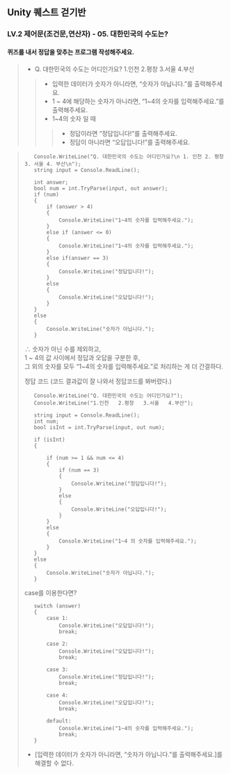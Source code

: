 ## Unity 퀘스트 걷기반
### LV.2 제어문(조건문,연산자) - 05. 대한민국의 수도는?
#### 퀴즈를 내서 정답을 맞추는 프로그램 작성해주세요.
> * Q. 대한민국의 수도는 어디인가요? 1.인천   2.평창   3.서울   4.부산
>> * 입력한 데이터가 숫자가 아니라면, “숫자가 아닙니다.”를 출력해주세요.
>> * 1 ~ 4에 해당하는 숫자가 아니라면, “1~4의 숫자를 입력해주세요.”를 출력해주세요.
>> * 1~4의 숫자 일 때
>>> * 정답이라면 “정답입니다!”를 출력해주세요.
>>> * 정답이 아니라면 “오답입니다!”를 출력해주세요.

>        Console.WriteLine("Q. 대한민국의 수도는 어디인가요?\n 1. 인천 2. 평창 3. 서울 4. 부산\n");
>        string input = Console.ReadLine();
>        
>        int answer;
>        bool num = int.TryParse(input, out answer);
>        if (num)
>        {
>            if (answer > 4)
>            {
>                Console.WriteLine("1~4의 숫자를 입력해주세요.");
>            }
>            else if (answer <= 0)
>            {
>                Console.WriteLine("1~4의 숫자를 입력해주세요.");
>            }
>            else if(answer == 3)
>            {
>                Console.WriteLine("정답입니다!");
>            }
>            else
>            {
>                Console.WriteLine("오답입니다!");
>            }
>        }
>        else
>        {
>            Console.WriteLine("숫자가 아닙니다.");
>        }
>
> ∴ 숫자가 아닌 수를 제외하고,<br> 1 ~ 4의 값 사이에서 정답과 오답을 구분한 후,<br> 그 외의 숫자를 모두 “1~4의 숫자를 입력해주세요.”로 처리하는 게 더 간결하다.<br>
>
> 정답 코드 (코드 결과값이 잘 나와서 정답코드를 봐버렸다.)
> 
>        Console.WriteLine("Q. 대한민국의 수도는 어디인가요?");
>        Console.WriteLine("1.인천   2.평창   3.서울   4.부산");
>        
>        string input = Console.ReadLine();
>        int num;
>        bool isInt = int.TryParse(input, out num);
>        
>        if (isInt)
>        {
>        
>            if (num >= 1 && num <= 4)
>            {
>                if (num == 3)
>                {
>                    Console.WriteLine("정답입니다!");
>                }
>                else
>                {
>                    Console.WriteLine("오답입니다!");
>                }
>            }
>            else
>            {
>                Console.WriteLine("1~4 의 숫자를 입력해주세요.");
>            }
>        }
>        else
>        {
>            Console.WriteLine("숫자가 아닙니다.");
>        }
>
> case를 이용한다면?
>
>        switch (answer)
>        {
>            case 1:
>                Console.WriteLine("오답입니다!");
>                break;
>        
>            case 2:
>                Console.WriteLine("오답입니다!");
>                break;
>        
>            case 3:
>                Console.WriteLine("정답입니다!");
>                break;
>        
>            case 4:
>                Console.WriteLine("오답입니다!");
>                break;
>        
>            default:
>                Console.WriteLine("1~4의 숫자를 입력해주세요.");
>                break;
>        }
>
> * [입력한 데이터가 숫자가 아니라면, “숫자가 아닙니다.”를 출력해주세요.]를 해결할 수 없다.
